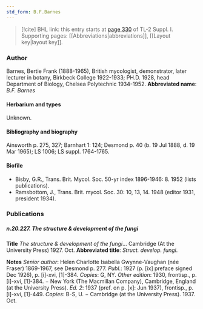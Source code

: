 ```yaml
---
std_form: B.F.Barnes
---
```


> [!cite] BHL link: this entry starts at [page 330](https://www.biodiversitylibrary.org/page/33265057) of TL-2 Suppl. I.
> Supporting pages: [[Abbreviations|abbreviations]], [[Layout key|layout key]].

### Author

Barnes, Bertie Frank (1888-1965), British mycologist, demonstrator, later lecturer in botany, Birkbeck College 1922-1933; PH.D. 1928, head Department of Biology, Chelsea Polytechnic 1934-1952. 
**Abbreviated name**: *B.F. Barnes*

#### Herbarium and types

Unknown.

#### Bibliography and biography

Ainsworth p. 275, 327; Barnhart 1: 124; Desmond p. 40 (b. 19 Jul 1888, d. 19 Mar 1965); LS 1006; LS suppl. 1764-1765.

#### Biofile

- Bisby, G.R., Trans. Brit. Mycol. Soc. 50-yr index 1896-1946: 8. 1952 (lists publications).
- Ramsbottom, J., Trans. Brit. mycol. Soc. 30: 10, 13, 14. 1948 (editor 1931, president 1934).

### Publications

##### n.20.227. The structure & development of the fungi

**Title**
*The structure & development of the fungi*... Cambridge (At the University Press) 1927. Oct.
**Abbreviated title**: *Struct. develop. fungi*.

**Notes**
*Senior author*: Helen Charlotte Isabella Gwynne-Vaughan (née Fraser) 1869-1967, see Desmond p. 277.
*Publ*.: 1927 (p. \[ix\] preface signed Dec 1926), p. \[i\]-xvi, \[1\]-384. *Copies*: G, NY.
*Other edition*: 1930, frontisp., p. \[i\]-xvi, \[1\]-384. − New York (The Macmillan Company), Cambridge, England (at the University Press).
*Ed. 2*: 1937 (pref. on p. \[x\]: Jun 1937), frontisp., p. \[i\]-xvi, \[1\]-449. *Copies*: B-S, U. − Cambridge (at the University Press). 1937. Oct.

